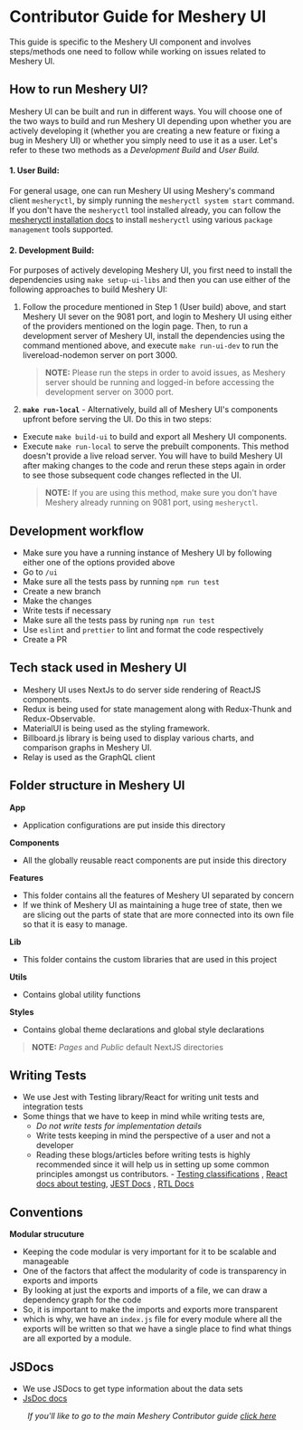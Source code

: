 # Contributor Guide for Meshery UI

This guide is specific to the Meshery UI component and involves steps/methods one need to follow while working on issues related to Meshery UI.

## How to run Meshery UI?
Meshery UI can be built and run in different ways. You will choose one of the two ways to build and run Meshery UI depending upon whether you are actively developing it (whether you are creating a new feature or fixing a bug in Meshery UI) or whether you simply need to use it as a user. Let's refer to these two methods as a _Development Build_ and _User Build._

#### 1. User Build:
For general usage, one can run Meshery UI using Meshery's command client `mesheryctl`, by simply running the `mesheryctl system start` command.
If you don't have the `mesheryctl` tool installed already, you can follow the [mesheryctl installation docs](https://docs.meshery.io/installation/mesheryctl) to install `mesheryctl` using various `package management` tools supported.

#### 2. Development Build:
For purposes of actively developing Meshery UI, you first need to install the dependencies using `make setup-ui-libs` and then you can use either of the following approaches to build Meshery UI:
1. Follow the procedure mentioned in Step 1 (User build) above, and start Meshery UI sever on the 9081 port, and login to Meshery UI using either of the providers mentioned on the login page. Then, to run a development server of Meshery UI, install the dependencies using the command mentioned above, and execute `make run-ui-dev` to run the livereload-nodemon server on port 3000.
    > **NOTE:** Please run the steps in order to avoid issues, as Meshery server should be running and logged-in before accessing the development server
    > on 3000 port.
    
1. **`make run-local`** - Alternatively, build all of Meshery UI's components upfront before serving the UI. Do this in two steps:
 - Execute `make build-ui` to build and export all Meshery UI components.
 - Execute `make run-local` to serve the prebuilt components. 
This method doesn't provide a live reload server. You will have to build Meshery UI after making changes to the code and rerun these steps again in order to see those subsequent code changes reflected in the UI.
    > **NOTE:** If you are using this method, make sure you don't have Meshery already running on 9081 port, using `mesheryctl`.

## Development workflow

- Make sure you have a running instance of Meshery UI by following either one of the options provided above
- Go to `/ui`
- Make sure all the tests pass by running `npm run test`
- Create a new branch
- Make the changes
- Write tests if necessary
- Make sure all the tests pass by runing `npm run test`
- Use `eslint` and `prettier` to lint and format the code respectively
- Create a PR

## Tech stack used in Meshery UI
- Meshery UI uses NextJs to do server side rendering of ReactJS components. 
- Redux is being used for state management along with Redux-Thunk and Redux-Observable.
- MaterialUI is being used as the styling framework.
- Billboard.js library is being used to display various charts, and comparison graphs in Meshery UI.
- Relay is used as the GraphQL client

## Folder structure in Meshery UI
**App**

- Application configurations are put inside this directory

**Components**

- All the globally reusable react components are put inside this directory

**Features**
- This folder contains all the features of Meshery UI separated by concern
- If we think of Meshery UI as maintaining a huge tree of state, then we are slicing out the parts of state that are more connected into its own file so that it is easy to manage. 

**Lib**
- This folder contains the custom libraries that are used in this project

**Utils**
- Contains global utility functions

**Styles**
- Contains global theme declarations and global style declarations

> **NOTE:**  *Pages* and *Public* default NextJS directories


## Writing Tests

- We use Jest with Testing library/React for writing unit tests and integration tests
- Some things that we have to keep in mind while writing tests are, 
	- *Do not write tests for implementation details*
	- Write tests keeping in mind the perspective of a user and not a developer
	- Reading these blogs/articles before writing tests is highly recommended since it will help us in setting up some common principles amongst us contributors. - [Testing classifications](https://kentcdodds.com/blog/the-testing-trophy-and-testing-classifications) , [React docs about testing](https://reactjs.org/docs/testing.html), [JEST Docs](https://jestjs.io/docs/tutorial-react) , [RTL Docs](https://testing-library.com/docs/react-testing-library/intro/)

## Conventions

**Modular strucuture**

- Keeping the code modular is very important for it to be scalable and manageable
- One of the factors that affect the modularity of code is transparency in exports and imports
- By looking at just the exports and imports of a file, we can draw a dependency graph for the code
- So, it is important to make the imports and exports more transparent
- which is why, we have an `index.js` file for every module where all the exports will be written so that we have a single place to find what things are all exported by a module.

## JSDocs

- We use JSDocs to get type information about the data sets
- [JsDoc docs](https://jsdoc.app/)

<p style="text-align: center"><em>If you'll like to go to the main Meshery Contributor guide <a href="../CONTRIBUTING.md">click here</a></em></p>
